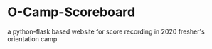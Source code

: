 # O-Camp-Scoreboard
a python-flask based website for score recording in 2020 fresher's orientation camp
